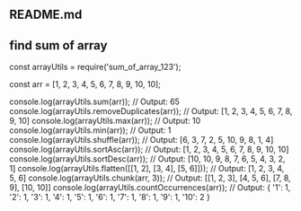 ## README.md

## find sum of array

const arrayUtils = require('sum_of_array_123');

const arr = [1, 2, 3, 4, 5, 6, 7, 8, 9, 10, 10];

console.log(arrayUtils.sum(arr)); // Output: 65
console.log(arrayUtils.removeDuplicates(arr)); // Output: [1, 2, 3, 4, 5, 6, 7, 8, 9, 10]
console.log(arrayUtils.max(arr)); // Output: 10
console.log(arrayUtils.min(arr)); // Output: 1
console.log(arrayUtils.shuffle(arr)); // Output: [6, 3, 7, 2, 5, 10, 9, 8, 1, 4]
console.log(arrayUtils.sortAsc(arr)); // Output: [1, 2, 3, 4, 5, 6, 7, 8, 9, 10, 10]
console.log(arrayUtils.sortDesc(arr)); // Output: [10, 10, 9, 8, 7, 6, 5, 4, 3, 2, 1]
console.log(arrayUtils.flatten([[1, 2], [3, 4], [5, 6]])); // Output: [1, 2, 3, 4, 5, 6]
console.log(arrayUtils.chunk(arr, 3)); // Output: [[1, 2, 3], [4, 5, 6], [7, 8, 9], [10, 10]]
console.log(arrayUtils.countOccurrences(arr)); // Output: { '1': 1, '2': 1, '3': 1, '4': 1, '5': 1, '6': 1, '7': 1, '8': 1, '9': 1, '10': 2 }